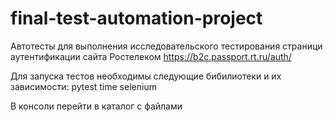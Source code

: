 # final-test-automation-project

Автотесты для выполнения исследовательского тестирования страници аутентификации сайта
Ростелеком https://b2c.passport.rt.ru/auth/

Для запуска тестов необходимы следующие бибилиотеки и их зависимости: 
pytest
time
selenium 

В консоли перейти в каталог с файлами 
